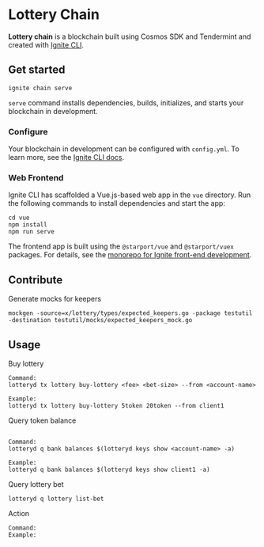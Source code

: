 # Lottery Chain
**Lottery chain** is a blockchain built using Cosmos SDK and Tendermint and created with [Ignite CLI](https://ignite.com/cli).

## Get started

```
ignite chain serve
```

`serve` command installs dependencies, builds, initializes, and starts your blockchain in development.

### Configure

Your blockchain in development can be configured with `config.yml`. To learn more, see the [Ignite CLI docs](https://docs.ignite.com).

### Web Frontend

Ignite CLI has scaffolded a Vue.js-based web app in the `vue` directory. Run the following commands to install dependencies and start the app:

```
cd vue
npm install
npm run serve
```

The frontend app is built using the `@starport/vue` and `@starport/vuex` packages. For details, see the [monorepo for Ignite front-end development](https://github.com/ignite/web).

## Contribute

Generate mocks for keepers
```
mockgen -source=x/lottery/types/expected_keepers.go -package testutil -destination testutil/mocks/expected_keepers_mock.go
```


## Usage

Buy lottery
```
Command:
lotteryd tx lottery buy-lottery <fee> <bet-size> --from <account-name>

Example:
lotteryd tx lottery buy-lottery 5token 20token --from client1
```

Query token balance
```

Command:
lotteryd q bank balances $(lotteryd keys show <account-name> -a)

Example:
lotteryd q bank balances $(lotteryd keys show client1 -a)
```

Query lottery bet
```
lotteryd q lottery list-bet
```

Action
```
Command:
Example:
```